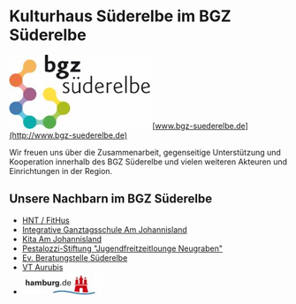 # Kulturhaus Süderelbe im BGZ Süderelbe

![](/img/wsb_255x132_BGZ+LoGO+WEB.jpg)
[www.bgz-suederelbe.de](http://www.bgz-suederelbe.de)

Wir freuen uns über die Zusammenarbeit, gegenseitige Unterstützung und
Kooperation innerhalb des BGZ Süderelbe und vielen weiteren Akteuren und
Einrichtungen in der Region.

## Unsere Nachbarn im BGZ Süderelbe

-   [HNT / FitHus](http://www.hntonline.de/fithus-im-bgz-suederelbe/)
-   [Integrative Ganztagsschule Am
    Johannisland](http://www.schule-quellmoor.hamburg.de/index.php/)
-   [Kita Am
    Johannisland](http://www.kitas-hamburg.de/kitas/kitazeigen.php?KITAID=130)
-   [Pestalozzi-Stiftung "Jugendfreitzeitlounge
    Neugraben"](http://www.pestalozzi-hamburg.de/freizeitlounge_ng.html)
-   [Ev. Beratungstelle
    Süderelbe](http://www.beratungsstelle-suederelbe.de)
-   [VT Aurubis](http://vt-aurubis-hamburg.de)
-   [![](/img/wsb_143x41_Hamburg.de.jpg)](http://www.hamburg.de)

